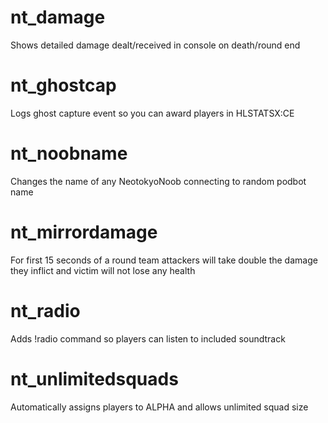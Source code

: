 nt_damage
====================

Shows detailed damage dealt/received in console on death/round end

nt_ghostcap
====================

Logs ghost capture event so you can award players in HLSTATSX:CE

nt_noobname
====================

Changes the name of any NeotokyoNoob connecting to random podbot name

nt_mirrordamage
====================

For first 15 seconds of a round team attackers will take double the damage they inflict and victim will not lose any health

nt_radio
====================

Adds !radio command so players can listen to included soundtrack

nt_unlimitedsquads
====================

Automatically assigns players to ALPHA and allows unlimited squad size

